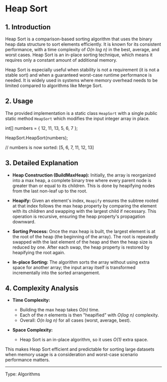 # Heap Sort

## 1. Introduction
Heap Sort is a comparison-based sorting algorithm that uses the binary heap data structure to sort elements efficiently. It is known for its consistent performance, with a time complexity of *O(n log n)* in the best, average, and worst cases. Heap Sort is an in-place sorting technique, which means it requires only a constant amount of additional memory.

Heap Sort is especially useful when stability is not a requirement (it is not a stable sort) and when a guaranteed worst-case runtime performance is needed. It is widely used in systems where memory overhead needs to be limited compared to algorithms like Merge Sort.

## 2. Usage
The provided implementation is a static class `HeapSort` with a single public static method `HeapSort` which modifies the input integer array in place.

int[] numbers = { 12, 11, 13, 5, 6, 7 };

HeapSort.HeapSort(numbers);

// numbers is now sorted: [5, 6, 7, 11, 12, 13]

## 3. Detailed Explanation
- **Heap Construction (BuildMaxHeap):**
  Initially, the array is reorganized into a max heap, a complete binary tree where every parent node is greater than or equal to its children. This is done by heapifying nodes from the last non-leaf up to the root.

- **Heapify:**
  Given an element's index, `Heapify` ensures the subtree rooted at that index follows the max heap property by comparing the element with its children and swapping with the largest child if necessary. This operation is recursive, ensuring the heap property's propagation downward.

- **Sorting Process:**
  Once the max heap is built, the largest element is at the root of the heap (the beginning of the array). The root is repeatedly swapped with the last element of the heap and then the heap size is reduced by one. After each swap, the heap property is restored by heapifying the root again.

- **In-place Sorting:**
  The algorithm sorts the array without using extra space for another array; the input array itself is transformed incrementally into the sorted arrangement.

## 4. Complexity Analysis
- **Time Complexity:**
  - Building the max heap takes *O(n)* time.
  - Each of the *n* elements is then "heapified" with *O(log n)* complexity.
  - Overall: *O(n log n)* for all cases (worst, average, best).

- **Space Complexity:**
  - Heap Sort is an in-place algorithm, so it uses *O(1)* extra space.

This makes Heap Sort efficient and predictable for sorting large datasets when memory usage is a consideration and worst-case scenario performance matters.

---
Type: Algorithms
